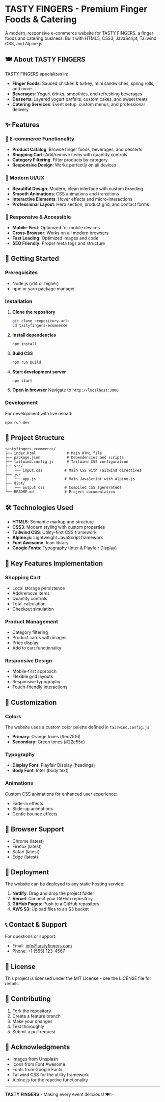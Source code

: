 # TASTY FINGERS - Premium Finger Foods & Catering

A modern, responsive e-commerce website for TASTY FINGERS, a finger foods and catering business. Built with HTML5, CSS3, JavaScript, Tailwind CSS, and Alpine.js.

## 🍽️ About TASTY FINGERS

TASTY FINGERS specializes in:
- **Finger Foods**: Sauced chicken & turkey, mini sandwiches, spring rolls, and more
- **Beverages**: Yogurt drinks, smoothies, and refreshing beverages
- **Desserts**: Layered yogurt parfaits, custom cakes, and sweet treats
- **Catering Services**: Event setup, custom menus, and professional delivery

## ✨ Features

### 🛒 E-commerce Functionality
- **Product Catalog**: Browse finger foods, beverages, and desserts
- **Shopping Cart**: Add/remove items with quantity controls
- **Category Filtering**: Filter products by category
- **Responsive Design**: Works perfectly on all devices

### 🎨 Modern UI/UX
- **Beautiful Design**: Modern, clean interface with custom branding
- **Smooth Animations**: CSS animations and transitions
- **Interactive Elements**: Hover effects and micro-interactions
- **Professional Layout**: Hero section, product grid, and contact forms

### 📱 Responsive & Accessible
- **Mobile-First**: Optimized for mobile devices
- **Cross-Browser**: Works on all modern browsers
- **Fast Loading**: Optimized images and code
- **SEO Friendly**: Proper meta tags and structure

## 🚀 Getting Started

### Prerequisites
- Node.js (v14 or higher)
- npm or yarn package manager

### Installation

1. **Clone the repository**
   ```bash
   git clone <repository-url>
   cd tastyfingers-ecommerce
   ```

2. **Install dependencies**
   ```bash
   npm install
   ```

3. **Build CSS**
   ```bash
   npm run build
   ```

4. **Start development server**
   ```bash
   npm start
   ```

5. **Open in browser**
   Navigate to `http://localhost:3000`

### Development

For development with live reload:
```bash
npm run dev
```

## 📁 Project Structure

```
tastyfingers-ecommerce/
├── index.html              # Main HTML file
├── package.json            # Dependencies and scripts
├── tailwind.config.js      # Tailwind CSS configuration
├── src/
│   └── input.css          # Main CSS with Tailwind directives
├── js/
│   └── app.js             # Main JavaScript with Alpine.js
├── dist/
│   └── output.css         # Compiled CSS (generated)
└── README.md              # Project documentation
```

## 🛠️ Technologies Used

- **HTML5**: Semantic markup and structure
- **CSS3**: Modern styling with custom properties
- **Tailwind CSS**: Utility-first CSS framework
- **Alpine.js**: Lightweight JavaScript framework
- **Font Awesome**: Icon library
- **Google Fonts**: Typography (Inter & Playfair Display)

## 🎯 Key Features Implementation

### Shopping Cart
- Local storage persistence
- Add/remove items
- Quantity controls
- Total calculation
- Checkout simulation

### Product Management
- Category filtering
- Product cards with images
- Price display
- Add to cart functionality

### Responsive Design
- Mobile-first approach
- Flexible grid layouts
- Responsive typography
- Touch-friendly interactions

## 🎨 Customization

### Colors
The website uses a custom color palette defined in `tailwind.config.js`:
- **Primary**: Orange tones (#ed7516)
- **Secondary**: Green tones (#22c55e)

### Typography
- **Display Font**: Playfair Display (headings)
- **Body Font**: Inter (body text)

### Animations
Custom CSS animations for enhanced user experience:
- Fade-in effects
- Slide-up animations
- Gentle bounce effects

## 📱 Browser Support

- Chrome (latest)
- Firefox (latest)
- Safari (latest)
- Edge (latest)

## 🚀 Deployment

The website can be deployed to any static hosting service:

1. **Netlify**: Drag and drop the project folder
2. **Vercel**: Connect your GitHub repository
3. **GitHub Pages**: Push to a GitHub repository
4. **AWS S3**: Upload files to an S3 bucket

## 📞 Contact & Support

For questions or support:
- Email: info@tastyfingers.com
- Phone: +1 (555) 123-4567

## 📄 License

This project is licensed under the MIT License - see the LICENSE file for details.

## 🤝 Contributing

1. Fork the repository
2. Create a feature branch
3. Make your changes
4. Test thoroughly
5. Submit a pull request

## 🎉 Acknowledgments

- Images from Unsplash
- Icons from Font Awesome
- Fonts from Google Fonts
- Tailwind CSS for the utility framework
- Alpine.js for the reactive functionality

---

**TASTY FINGERS** - Making every event delicious! 🍽️✨ 